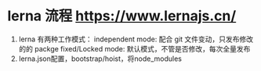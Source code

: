 # lerna 流程 https://www.lernajs.cn/

1. lerna 有两种工作模式：
   independent mode: 配合 git 文件变动，只发布修改的的 packge
   fixed/Locked mode: 默认模式，不管是否修改，每次全量发布
2. lerna.json配置，bootstrap/hoist，将node_modules
